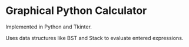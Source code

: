 # Graphical Python Calculator


Implemented in Python and Tkinter.

Uses data structures like BST and Stack to evaluate entered expressions.
